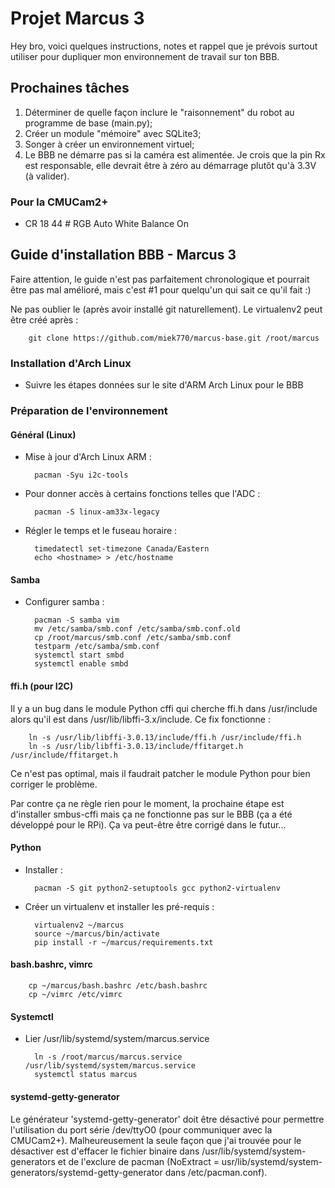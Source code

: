 # Projet Marcus 3

Hey bro, voici quelques instructions, notes et rappel que je prévois surtout utiliser pour dupliquer mon environnement de travail sur ton BBB.

## Prochaines tâches

1. Déterminer de quelle façon inclure le "raisonnement" du robot au programme de base (main.py);
2. Créer un module "mémoire" avec SQLite3;
3. Songer à créer un environnement virtuel;
4. Le BBB ne démarre pas si la caméra est alimentée. Je crois que la pin Rx est responsable, elle devrait être à zéro au démarrage plutôt qu'à 3.3V (à valider).

### Pour la CMUCam2+

- CR 18 44 # RGB Auto White Balance On

## Guide d'installation BBB - Marcus 3

Faire attention, le guide n'est pas parfaitement chronologique et pourrait être pas mal amélioré, mais c'est #1 pour quelqu'un qui sait ce qu'il fait :)

Ne pas oublier le (après avoir installé git naturellement). Le virtualenv2 peut être créé après :

        git clone https://github.com/miek770/marcus-base.git /root/marcus

### Installation d'Arch Linux

- Suivre les étapes données sur le site d'ARM Arch Linux pour le BBB

### Préparation de l'environnement

#### Général (Linux)

- Mise à jour d'Arch Linux ARM :

        pacman -Syu i2c-tools

- Pour donner accès à certains fonctions telles que l'ADC :

        pacman -S linux-am33x-legacy

- Régler le temps et le fuseau horaire :

        timedatectl set-timezone Canada/Eastern
        echo <hostname> > /etc/hostname

#### Samba

- Configurer samba :

        pacman -S samba vim
        mv /etc/samba/smb.conf /etc/samba/smb.conf.old
        cp /root/marcus/smb.conf /etc/samba/smb.conf
        testparm /etc/samba/smb.conf
        systemctl start smbd
        systemctl enable smbd

#### ffi.h (pour I2C)

Il y a un bug dans le module Python cffi qui cherche ffi.h dans /usr/include alors qu'il est dans /usr/lib/libffi-3.x/include. Ce fix fonctionne :

        ln -s /usr/lib/libffi-3.0.13/include/ffi.h /usr/include/ffi.h
        ln -s /usr/lib/libffi-3.0.13/include/ffitarget.h /usr/include/ffitarget.h

Ce n'est pas optimal, mais il faudrait patcher le module Python pour bien corriger le problème.

Par contre ça ne règle rien pour le moment, la prochaine étape est d'installer smbus-cffi mais ça ne fonctionne pas sur le BBB (ça a été développé pour le RPi). Ça va peut-être être corrigé dans le futur...

#### Python

- Installer :

        pacman -S git python2-setuptools gcc python2-virtualenv

- Créer un virtualenv et installer les pré-requis :

        virtualenv2 ~/marcus
        source ~/marcus/bin/activate
        pip install -r ~/marcus/requirements.txt

#### bash.bashrc, vimrc

        cp ~/marcus/bash.bashrc /etc/bash.bashrc
        cp ~/vimrc /etc/vimrc

#### Systemctl

- Lier /usr/lib/systemd/system/marcus.service

        ln -s /root/marcus/marcus.service /usr/lib/systemd/system/marcus.service
        systemctl status marcus

#### systemd-getty-generator

Le générateur 'systemd-getty-generator' doit être désactivé pour permettre l'utilisation du port série /dev/ttyO0 (pour communiquer avec la CMUCam2+). Malheureusement la seule façon que j'ai trouvée pour le désactiver est d'effacer le fichier binaire dans /usr/lib/systemd/system-generators et de l'exclure de pacman (NoExtract = usr/lib/systemd/system-generators/systemd-getty-generator dans /etc/pacman.conf).
